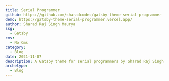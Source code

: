 ```yaml
---
title: Serial Programmer
github: https://github.com/sharadcodes/gatsby-theme-serial-programmer
demo: https://gatsby-theme-serial-programmer.vercel.app/
author: Sharad Raj Singh Maurya
ssg:
  - Gatsby
cms:
  - No Cms
category:
  - Blog
date: 2021-11-07
description: A Gatsby theme for serial programmers by Sharad Raj Singh Maurya
archetype:
  - Blog
---
```

